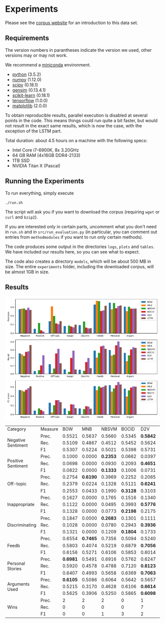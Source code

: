 # Experiments

Please see the [corpus website](https://ofai.github.io/million-post-corpus) for an introduction to this data set.

## Requirements

The version numbers in parantheses indicate the version we used, other versions may or may not work.

We recommend a [miniconda](https://conda.io/miniconda.html) environment.

* [python](https://www.python.org/) (3.5.2)
* [numpy](http://www.numpy.org/) (1.12.0)
* [scipy](https://www.scipy.org/) (0.18.1)
* [gensim](https://radimrehurek.com/gensim/) (0.13.4.1)
* [scikit-learn](http://scikit-learn.org/) (0.18.1)
* [tensorflow](https://www.tensorflow.org/) (1.0.0)
* [matplotlib](http://matplotlib.org/) (2.0.0)

To obtain reproducible results, parallel execution is disabled at several points in the code. This means things could run quite a bit faster, but would not result in the exact same results, which is now the case, with the exception of the LSTM part.

Total duration: about 4.5 hours on a machine with the following specs:

* Intel Core i7-6900K, 8x 3.20GHz
* 64 GB RAM (4x16GB DDR4-2133)
* 1TB SSD
* NVIDIA Titan X (Pascal)

## Running the Experiments

To run everything, simply execute

```
./run.sh
```

The script will ask you if you want to download the corpus (requiring `wget` or `curl` and `bzip2`).

If you are interested only in certain parts, uncomment what you don't need in `run.sh` and in `src/run_evaluation.py` (in particular, you can comment out entries from `methodmodules` if you want to run only certain methods).

The code produces some output in the directories `logs`, `plots` and `tables`. We have included our results here, so you can see what to expect.

The code also creates a directory `models`, which will be about 500 MB in size. The entire `experiments` folder, including the downloaded corpus, will be almost 1GB in size.

## Results

![](plots/results.png)

<table>
<tr><td>Category</td><td>Measure</td><td>BOW</td><td>MNB</td><td>NBSVM</td><td>BOCID</td><td>D2V</td><td>LSTM</td></tr>
<tr><td rowspan="3">Negative Sentiment</td><td>Prec.</td><td>0.5521</td><td>0.5637</td><td>0.5660</td><td>0.5345</td><td><b>0.5842</b></td><td>0.5349</td></tr>
<tr><td>Rec. </td><td>0.5109</td><td>0.4867</td><td>0.4512</td><td>0.5452</td><td>0.5624</td><td><b>0.7197</b></td></tr>
<tr><td>F1</td><td>0.5307</td><td>0.5224</td><td>0.5021</td><td>0.5398</td><td>0.5731</td><td><b>0.6137</b></td></tr>
<tr><td rowspan="3">Positive Sentiment</td><td>Prec.</td><td>0.1000</td><td>0.0000</td><td><b>0.2353</b></td><td>0.0662</td><td>0.0397</td><td>0.0000</td></tr>
<tr><td>Rec. </td><td>0.0698</td><td>0.0000</td><td>0.0930</td><td>0.2093</td><td><b>0.4651</b></td><td>0.0000</td></tr>
<tr><td>F1</td><td>0.0822</td><td>0.0000</td><td><b>0.1333</b></td><td>0.1006</td><td>0.0731</td><td>0.0000</td></tr>
<tr><td rowspan="3">Off-topic</td><td>Prec.</td><td>0.2754</td><td><b>0.6190</b></td><td>0.3969</td><td>0.2252</td><td>0.2065</td><td>0.2742</td></tr>
<tr><td>Rec. </td><td>0.2379</td><td>0.0224</td><td>0.1328</td><td>0.5121</td><td><b>0.6241</b></td><td>0.2638</td></tr>
<tr><td>F1</td><td>0.2553</td><td>0.0433</td><td>0.1990</td><td><b>0.3128</b></td><td>0.3103</td><td>0.2689</td></tr>
<tr><td rowspan="3">Inappropriate</td><td>Prec.</td><td>0.1627</td><td>0.0000</td><td>0.1765</td><td>0.1516</td><td>0.1340</td><td><b>0.1964</b></td></tr>
<tr><td>Rec. </td><td>0.1122</td><td>0.0000</td><td>0.0495</td><td>0.3993</td><td><b>0.5776</b></td><td>0.1089</td></tr>
<tr><td>F1</td><td>0.1328</td><td>0.0000</td><td>0.0773</td><td><b>0.2198</b></td><td>0.2175</td><td>0.1401</td></tr>
<tr><td rowspan="3">Discriminating</td><td>Prec.</td><td>0.1847</td><td>0.0000</td><td><b>0.2683</b></td><td>0.1301</td><td>0.1111</td><td>0.1136</td></tr>
<tr><td>Rec. </td><td>0.1028</td><td>0.0000</td><td>0.0780</td><td>0.2943</td><td><b>0.3936</b></td><td>0.1418</td></tr>
<tr><td>F1</td><td>0.1321</td><td>0.0000</td><td>0.1209</td><td><b>0.1804</b></td><td>0.1733</td><td>0.1262</td></tr>
<tr><td rowspan="3">Feedb</td><td>Prec.</td><td>0.6554</td><td><b>0.7465</b></td><td>0.7356</td><td>0.5094</td><td>0.5240</td><td>0.6307</td></tr>
<tr><td>Rec. </td><td>0.5803</td><td>0.4074</td><td>0.5219</td><td>0.6879</td><td><b>0.7056</b></td><td>0.6287</td></tr>
<tr><td>F1</td><td>0.6156</td><td>0.5271</td><td>0.6106</td><td>0.5853</td><td>0.6014</td><td><b>0.6297</b></td></tr>
<tr><td rowspan="3">Personal Stories</td><td>Prec.</td><td><b>0.6981</b></td><td>0.5491</td><td>0.6916</td><td>0.5762</td><td>0.6247</td><td>0.6380</td></tr>
<tr><td>Rec. </td><td>0.5920</td><td>0.4578</td><td>0.4788</td><td>0.7120</td><td><b>0.8123</b></td><td>0.6658</td></tr>
<tr><td>F1</td><td>0.6407</td><td>0.4993</td><td>0.5658</td><td>0.6369</td><td><b>0.7063</b></td><td>0.6516</td></tr>
<tr><td rowspan="3">Arguments Used</td><td>Prec.</td><td><b>0.6105</b></td><td>0.5086</td><td>0.6064</td><td>0.5642</td><td>0.5657</td><td>0.5685</td></tr>
<tr><td>Rec. </td><td>0.5215</td><td>0.3170</td><td>0.4628</td><td>0.6106</td><td><b>0.6614</b></td><td>0.6458</td></tr>
<tr><td>F1</td><td>0.5625</td><td>0.3906</td><td>0.5250</td><td>0.5865</td><td><b>0.6098</b></td><td>0.6047</td></tr>
<tr><td rowspan="3">Wins</td><td>Prec.</td><td>2</td><td>2</td><td>2</td><td>0</td><td>1</td><td>1</td></tr>
<tr><td>Rec.</td><td>0</td><td>0</td><td>0</td><td>0</td><td>7</td><td>1</td></tr>
<tr><td>F1</td><td>0</td><td>0</td><td>1</td><td>3</td><td>2</td><td>2</td></tr>
</table>

